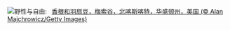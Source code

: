 ![](https://www.bing.com/th?id=OHR.MethowWildflowers_ZH-CN8926661958_UHD.jpg&w=1000)野性与自由:&nbsp;&ensp;[香根和羽扇豆，梅索谷，北喀斯喀特，华盛顿州，美国 (© Alan Majchrowicz/Getty Images)](https://www.bing.com/th?id=OHR.MethowWildflowers_ZH-CN8926661958_UHD.jpg)
<br><br/>
